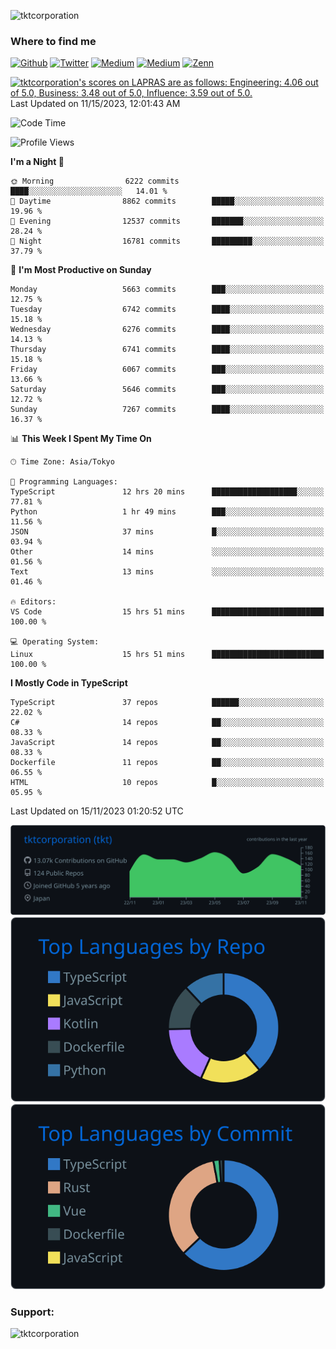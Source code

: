 <p align="left"> <img src="https://komarev.com/ghpvc/?username=tktcorporation&label=Profile%20views&color=0e75b6&style=flat" alt="tktcorporation" /> </p>

<h3>Where to find me</h3>
<p>
<a href="https://github.com/tktcorporation" target="_blank"><img alt="Github" src="https://img.shields.io/badge/GitHub-%2312100E.svg?&style=for-the-badge&logo=Github&logoColor=white" /></a>
<a href="https://twitter.com/tktcorporation" target="_blank"><img alt="Twitter" src="https://img.shields.io/badge/twitter-%231DA1F2.svg?&style=for-the-badge&logo=twitter&logoColor=white" /></a>
<a href="https://www.linkedin.com/in/tktcorporation" target="_blank"><img alt="Medium" src="https://img.shields.io/badge/linkdin-0a66c2.svg?&style=for-the-badge&logo=linkedin&logoColor=white" /></a>
<a href="https://qiita.com/tktcorporation" target="_blank"><img alt="Medium" src="https://img.shields.io/badge/qiita-55C500.svg?&style=for-the-badge&logo=qiita&logoColor=white" /></a>
<a href="https://zenn.dev/tktcorporation" target="_blank"><img alt="Zenn" src="https://img.shields.io/badge/Zenn-3EA8FF.svg?&style=for-the-badge&logo=Zenn&logoColor=white" /></a>
</p>

<!--START_SECTION:lapras-card-->
<p ><a href="https://lapras.com/public/tktcorporation" target="_blank" rel="noopener noreferrer"><img alt="tktcorporation's scores on LAPRAS are as follows: Engineering: 4.06 out of 5.0, Business: 3.48 out of 5.0, Influence: 3.59 out of 5.0." src="https://lapras-card-generator.vercel.app/api/svg?e=4.06&b=3.48&i=3.59&b1=%23232323&b2=%236d6d6d&i1=%23212121&i2=%23818181&l=en" width="300" ></a>  
Last Updated on 11/15/2023, 12:01:43 AM</p>
<!--END_SECTION:lapras-card-->
  
<!--START_SECTION:waka-->
![Code Time](http://img.shields.io/badge/Code%20Time-1%2C242%20hrs%2045%20mins-blue)

![Profile Views](http://img.shields.io/badge/Profile%20Views-1-blue)

**I'm a Night 🦉** 

```text
🌞 Morning                6222 commits        ████░░░░░░░░░░░░░░░░░░░░░   14.01 % 
🌆 Daytime                8862 commits        █████░░░░░░░░░░░░░░░░░░░░   19.96 % 
🌃 Evening                12537 commits       ███████░░░░░░░░░░░░░░░░░░   28.24 % 
🌙 Night                  16781 commits       █████████░░░░░░░░░░░░░░░░   37.79 % 
```
📅 **I'm Most Productive on Sunday** 

```text
Monday                   5663 commits        ███░░░░░░░░░░░░░░░░░░░░░░   12.75 % 
Tuesday                  6742 commits        ████░░░░░░░░░░░░░░░░░░░░░   15.18 % 
Wednesday                6276 commits        ████░░░░░░░░░░░░░░░░░░░░░   14.13 % 
Thursday                 6741 commits        ████░░░░░░░░░░░░░░░░░░░░░   15.18 % 
Friday                   6067 commits        ███░░░░░░░░░░░░░░░░░░░░░░   13.66 % 
Saturday                 5646 commits        ███░░░░░░░░░░░░░░░░░░░░░░   12.72 % 
Sunday                   7267 commits        ████░░░░░░░░░░░░░░░░░░░░░   16.37 % 
```


📊 **This Week I Spent My Time On** 

```text
🕑︎ Time Zone: Asia/Tokyo

💬 Programming Languages: 
TypeScript               12 hrs 20 mins      ███████████████████░░░░░░   77.81 % 
Python                   1 hr 49 mins        ███░░░░░░░░░░░░░░░░░░░░░░   11.56 % 
JSON                     37 mins             █░░░░░░░░░░░░░░░░░░░░░░░░   03.94 % 
Other                    14 mins             ░░░░░░░░░░░░░░░░░░░░░░░░░   01.56 % 
Text                     13 mins             ░░░░░░░░░░░░░░░░░░░░░░░░░   01.46 % 

🔥 Editors: 
VS Code                  15 hrs 51 mins      █████████████████████████   100.00 % 

💻 Operating System: 
Linux                    15 hrs 51 mins      █████████████████████████   100.00 % 
```

**I Mostly Code in TypeScript** 

```text
TypeScript               37 repos            ██████░░░░░░░░░░░░░░░░░░░   22.02 % 
C#                       14 repos            ██░░░░░░░░░░░░░░░░░░░░░░░   08.33 % 
JavaScript               14 repos            ██░░░░░░░░░░░░░░░░░░░░░░░   08.33 % 
Dockerfile               11 repos            ██░░░░░░░░░░░░░░░░░░░░░░░   06.55 % 
HTML                     10 repos            █░░░░░░░░░░░░░░░░░░░░░░░░   05.95 % 
```




 Last Updated on 15/11/2023 01:20:52 UTC
<!--END_SECTION:waka-->

[![](https://raw.githubusercontent.com/tktcorporation/tktcorporation/master/profile-summary-card-output/github_dark/0-profile-details.svg)](https://github.com/vn7n24fzkq/github-profile-summary-cards)
[![](https://raw.githubusercontent.com/tktcorporation/tktcorporation/master/profile-summary-card-output/github_dark/1-repos-per-language.svg)](https://github.com/vn7n24fzkq/github-profile-summary-cards) [![](https://raw.githubusercontent.com/tktcorporation/tktcorporation/master/profile-summary-card-output/github_dark/2-most-commit-language.svg)](https://github.com/vn7n24fzkq/github-profile-summary-cards)

<h3 align="left">Support:</h3>
<p><a href="https://www.buymeacoffee.com/tktcorporation"> <img align="left" src="https://cdn.buymeacoffee.com/buttons/v2/default-yellow.png" height="50" width="210" alt="tktcorporation" /></a></p><br><br>
